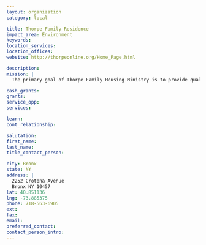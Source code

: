 ```yaml
---
layout: organization
category: local

title: Thorpe Family Residence
impact_area: Environment
keywords: 
location_services: 
location_offices: 
website: http://thorpeonline.org/Home_Page.html

description: 
mission: |
  The primary goal of Thorpe Family Housing Ministry is to provide quality comprehensive care for those homeless families and individuals seeking to develop life skills in preparation for independent living and to empower families seeking an independent, supportive living environment.

cash_grants: 
grants: 
service_opp: 
services: 

learn: 
cont_relationship: 

salutation: 
first_name: 
last_name: 
title_contact_person: 

city: Bronx
state: NY
address: |
  2252 Crotona Avenue     
  Bronx NY 10457
lat: 40.851136
lng: -73.885375
phone: 718-563-6905
ext: 
fax: 
email: 
preferred_contact: 
contact_person_intro: 
---
```

